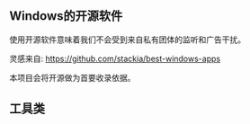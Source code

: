 ## Windows的开源软件

使用开源软件意味着我们不会受到来自私有团体的监听和广告干扰。

灵感来自: https://github.com/stackia/best-windows-apps

本项目会将开源做为首要收录依据。

## 工具类
